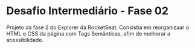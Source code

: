 # Desafio Intermediário - Fase 02

Projeto da fase 2 do Explorer da RocketSeat. Consistia em reorganizaar o HTML e CSS da página com Tags Semânticas, afim de melhorar a acessibilidade.
